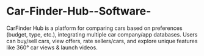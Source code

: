 # Car-Finder-Hub--Software-
CarFinder Hub is a platform for comparing cars based on preferences (budget, type, etc.), integrating multiple car company/app databases. Users can buy/sell cars, view offers, rate sellers/cars, and explore unique features like 360° car views &amp; launch videos. 
